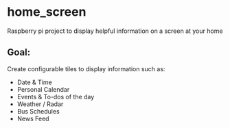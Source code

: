 
# home_screen

Raspberry pi project to display helpful information on a screen at your home


## Goal:

Create configurable tiles to display information such as:

- Date & Time
- Personal Calendar
- Events & To-dos of the day
- Weather / Radar
- Bus Schedules
- News Feed
